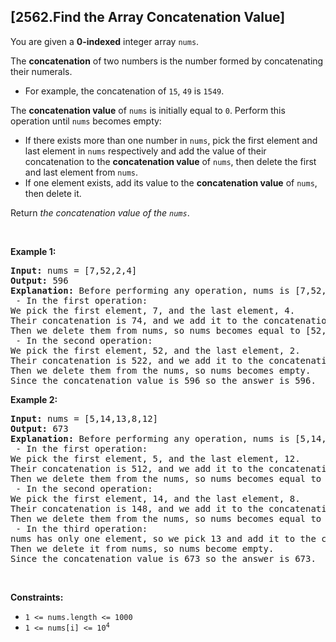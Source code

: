 ## [2562.Find the Array Concatenation Value]
<p>You are given a <strong>0-indexed</strong> integer array <code>nums</code>.</p>

<p>The <strong>concatenation</strong> of two numbers is the number formed by concatenating their numerals.</p>

<ul>
	<li>For example, the concatenation of <code>15</code>, <code>49</code> is <code>1549</code>.</li>
</ul>

<p>The <strong>concatenation value</strong> of <code>nums</code> is initially equal to <code>0</code>. Perform this operation until <code>nums</code> becomes empty:</p>

<ul>
	<li>If there exists more than one number in <code>nums</code>, pick the first element and last element in <code>nums</code> respectively and add the value of their concatenation to the <strong>concatenation value</strong> of <code>nums</code>, then delete the first and last element from <code>nums</code>.</li>
	<li>If one element exists, add its value to the <strong>concatenation value</strong> of <code>nums</code>, then delete it.</li>
</ul>

<p>Return<em> the concatenation value of the <code>nums</code></em>.</p>

<p>&nbsp;</p>
<p><strong class="example">Example 1:</strong></p>

<pre>
<strong>Input:</strong> nums = [7,52,2,4]
<strong>Output:</strong> 596
<strong>Explanation:</strong> Before performing any operation, nums is [7,52,2,4] and concatenation value is 0.
 - In the first operation:
We pick the first element, 7, and the last element, 4.
Their concatenation is 74, and we add it to the concatenation value, so it becomes equal to 74.
Then we delete them from nums, so nums becomes equal to [52,2].
 - In the second operation:
We pick the first element, 52, and the last element, 2.
Their concatenation is 522, and we add it to the concatenation value, so it becomes equal to 596.
Then we delete them from the nums, so nums becomes empty.
Since the concatenation value is 596 so the answer is 596.
</pre>

<p><strong class="example">Example 2:</strong></p>

<pre>
<strong>Input:</strong> nums = [5,14,13,8,12]
<strong>Output:</strong> 673
<strong>Explanation:</strong> Before performing any operation, nums is [5,14,13,8,12] and concatenation value is 0.
 - In the first operation:
We pick the first element, 5, and the last element, 12.
Their concatenation is 512, and we add it to the concatenation value, so it becomes equal to 512.
Then we delete them from the nums, so nums becomes equal to [14,13,8].
 - In the second operation:
We pick the first element, 14, and the last element, 8.
Their concatenation is 148, and we add it to the concatenation value, so it becomes equal to 660.
Then we delete them from the nums, so nums becomes equal to [13].
 - In the third operation:
nums has only one element, so we pick 13 and add it to the concatenation value, so it becomes equal to 673.
Then we delete it from nums, so nums become empty.
Since the concatenation value is 673 so the answer is 673.
</pre>

<p>&nbsp;</p>
<p><strong>Constraints:</strong></p>

<ul>
	<li><code>1 &lt;= nums.length &lt;= 1000</code></li>
	<li><code>1 &lt;= nums[i] &lt;= 10<sup>4</sup></code></li>
</ul>

<p>&nbsp;</p>
<style type="text/css">.spoilerbutton {display:block; border:dashed; padding: 0px 0px; margin:10px 0px; font-size:150%; font-weight: bold; color:#000000; background-color:cyan; outline:0; 
}
.spoiler {overflow:hidden;}
.spoiler > div {-webkit-transition: all 0s ease;-moz-transition: margin 0s ease;-o-transition: all 0s ease;transition: margin 0s ease;}
.spoilerbutton[value="Show Message"] + .spoiler > div {margin-top:-500%;}
.spoilerbutton[value="Hide Message"] + .spoiler {padding:5px;}
</style>
